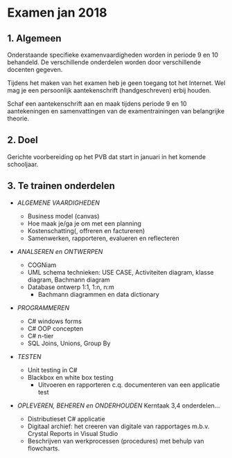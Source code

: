 # Examen jan 2018

## 1. Algemeen

Onderstaande specifieke examenvaardigheden worden in periode 9 en 10 behandeld. 
De verschillende onderdelen worden door verschillende docenten gegeven. 

Tijdens het maken van het examen heb je geen toegang tot het Internet. Wel mag je een persoonlijk aantekenschrift (handgeschreven)
erbij houden. 

Schaf een aantekenschrift aan en maak tijdens periode 9 en 10 aantekeningen en samenvattingen van de examentrainingen van belangrijke theorie.

## 2. Doel

Gerichte voorbereiding op het PVB dat start in januari in het komende schooljaar.

## 3. Te trainen onderdelen

- _ALGEMENE VAARDIGHEDEN_
    - Business model (canvas)
    - Hoe maak je/ga je om met een planning
    - Kostenschatting(, offreren en factureren)
    - Samenwerken, rapporteren, evalueren en reflecteren 
- _ANALSEREN en ONTWERPEN_
    - COGNiam
    - UML schema technieken: USE CASE, Activiteiten diagram, klasse diagram, Bachmann diagram
    - Database ontwerp 1:1, 1:n, n:m
        - Bachmann diagrammen en data dictionary
 
- _PROGRAMMEREN_ 
    - C# windows forms
    - C# OOP concepten
    - C# n-tier
    - SQL Joins, Unions, Group By
- _TESTEN_ 
    - Unit testing in C#
    - Blackbox en white box testing 
        - Uitvoeren en rapporteren c.q. documenteren van een applicatie test
- _OPLEVEREN, BEHEREN en ONDERHOUDEN_ Kerntaak 3,4 onderdelen...
    - Distributieset C# applicatie
    - Digitaal archief: het creeren van digitale van rapportages m.b.v. Crystal Reports in Visual Studio
    - Beschrijven van werkprocessen (procedures) met behulp van flowcharts.
